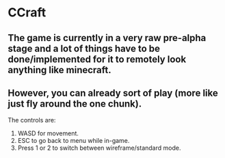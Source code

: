 # CCraft
## The game is currently in a very raw pre-alpha stage and a lot of things have to be done/implemented for it to remotely look anything like minecraft.
## However, you can already sort of play (more like just fly around the one chunk).
The controls are: 
1. WASD for movement. 
2. ESC to go back to menu while in-game. 
3. Press 1 or 2 to switch between wireframe/standard mode.
